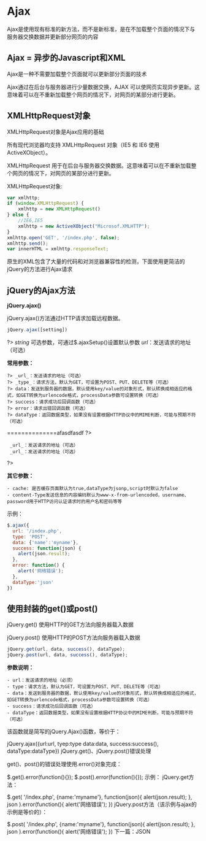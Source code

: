 # Ajax

Ajax是使用现有标准的新方法，而不是新标准，是在不加载整个页面的情况下与服务器交换数据并更新部分网页的内容

## Ajax = 异步的Javascript和XML
  
Ajax是一种不需要加载整个页面就可以更新部分页面的技术

Ajax通过在后台与服务器进行少量数据交换，AJAX 可以使网页实现异步更新。这意味着可以在不重新加载整个网页的情况下，对网页的某部分进行更新。

## XMLHttpRequest对象

XMLHttpRequest对象是Ajax应用的基础

所有现代浏览器均支持 XMLHttpRequest 对象（IE5 和 IE6 使用 ActiveXObject）。

XMLHttpRequest 用于在后台与服务器交换数据。这意味着可以在不重新加载整个网页的情况下，对网页的某部分进行更新。

XMLHttpRequest对象:

```javascript
var xmlhttp;
if (window.XMLHttpRequest) {
    xmlhttp = new XMLHttpRequest()
} else {
    //IE6,IE5
    xmlhttp = new ActiveXObject("Microsof.XMLHTTP");
}
xmlhttp.open('GET', '/index.php', false);
xmlhttp.send();
var innerHTML = xmlhttp.responseText;
```

原生的XML包含了大量的代码和对浏览器兼容性的检测，下面使用更简洁的jQuery的方法进行Ajax请求

## jQuery的Ajax方法

**jQuery.ajax()**

jQuery.ajax()方法通过HTTP请求加载远程数据。

```javascript
jQuery.ajax([setting])
```

?> _string_ 可选参数，可通过$.ajaxSetup()设置默认参数
 _url_：发送请求的地址（可选）

**常用参数：**
```
?> _url_：发送请求的地址（可选）
?> _type_：请求方法，默认为GET，可设置为POST、PUT、DELETE等（可选）
?> data：发送到服务器的数据，默认使用key/value的对象形式，默认转换成相适应的格式，如GET转换为urlencode格式，processData参数可设置转换（可选）
?> success：请求成功后回调函数（可选）
?> error：请求出错回调函数（可选）
?> dataType：返回数据类型，如果没有设置根据HTTP协议中的MIME判断，可能与预期不符（可选）
```

==============afasdfasdf
?>
```
 _url_：发送请求的地址（可选）
 _url_：发送请求的地址（可选）
```
?> 

**其它参数：**
```
- cache: 是否缓存页面默认为true,dataType为jsonp,script时默认为false
- content-Type发送信息的内容编码默认为www-x-from-urlencoded，username、password用于HTTP访问认证请求时的用户名和密码等等
```

示例：

```javascript
$.ajax({
  url: '/index.php',
  type: 'POST',
  data: {'name':'myname'},
  success: function(json) {
    alert(json.result);
  },
  error: function() {
    alert('网络错误');
  },
  dataType:'json'
})
```

## 使用封装的get()或post()

jQuery.get() 使用HTTP的GET方法向服务器载入数据

jQuery.post() 使用HTTP的POST方法向服务器载入数据

```javascript
jQuery.get(url, data, success(), dataType);
jQuery.post(url, data, success(), dataType);
```

**参数说明：**

```
- url：发送请求的地址（必须）
- type：请求方法，默认为GET，可设置为POST、PUT、DELETE等（可选）
- data：发送到服务器的数据，默认使用key/value的对象形式，默认转换成相适应的格式，如GET转换为urlencode格式，processData参数可设置转换（可选）
- success：请求成功后回调函数（可选）
- dataType：返回数据类型，如果没有设置根据HTTP协议中的MIME判断，可能与预期不符（可选）
```
该函数就是简写的jQuery.Ajax()函数，等价于：

jQuery.ajax({url:url, tyep:type data:data, success:success(), dataType:dataType})
jQuery.get()、jQuery.post()错误处理

get()、post()的错误处理使用.error()对象完成：

$.get().error(function(){});
$.post().error(function(){});
示例：
jQuery.get方法：

$.get(
  '/index.php',
  {name:'myname'},
  function(json){
    alert(json.result);
  },
  json
).error(function(){
  alert('网络错误');
})
jQuery.post方法（该示例与ajax的示例是等价的）：

$.post(
  '/index.php',
  {name:'myname'},
  function(json){
    alert(json.result);
  },
  json
).error(function(){
  alert('网络错误');
})
下一篇：JSON